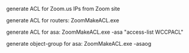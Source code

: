 generate ACL for Zoom.us IPs from Zoom site

generate ACL for routers:
ZoomMakeACL.exe

generate ACL for asa:
ZoomMakeACL.exe -asa "access-list WCCPACL"

generate object-group for asa:
ZoomMakeACL.exe -asaog